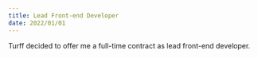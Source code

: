 ```yaml
---
title: Lead Front-end Developer
date: 2022/01/01
---
```


Turff decided to offer me a full-time contract as lead front-end developer.
